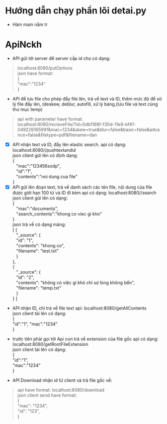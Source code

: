 # Hướng dẫn chạy phần lõi detai.py
- Hàm main nằm tr
# ApiNckh
- API gửi tới server để server cấp id cho có dạng:  
> localhost:8080/putOptions  
> json have format:  
{  
	"mac":"1234"  
}  
- API để lưu file cho phép đẩy file lên, trả về text và ID, thêm mức độ để xử lý file đẩy lên, (deskew, deblur, autofill, xử lý bảng,(lưu file và text cùng thư mục temp)  
> api with parameter have format:  
localhost:8080/recieveFile/?id=0db1169f-f30d-11e9-bf41-049226165991&mac=1234&skew=true&blur=false&basic=false&advance=false&filetype=pdf&filename=dan  
- [x] API nhận text và ID, đẩy lên elastic search.
api có dạng: localhost:8080//pushtextandid  
json client gửi lên có định dạng:  
  {  
  &nbsp;&nbsp;&nbsp;"mac":"123456sodp",  
  &nbsp;&nbsp;&nbsp;"id":"1",  
  &nbsp;&nbsp;&nbsp;"contents":"noi dung cua file"  
  }  
- [x] API gửi lên đoạn text, trả về danh sách các tên file, nội dung của file được giới hạn 100 từ và ID đi kèm
api có dạng: localhost:8080//search    
json client gửi lên có dạng:  
{  
	&nbsp;&nbsp;&nbsp;"mac":"documents",  
	&nbsp;&nbsp;&nbsp;"search_contents":"khong co viec gi kho"  
}  
json trả về có dạng mảng:  
[
    {  
        &nbsp;&nbsp;&nbsp;"_source": {  
            &nbsp;&nbsp;&nbsp;"id": "1",  
            &nbsp;&nbsp;&nbsp;"contents": "khong co",  
            &nbsp;&nbsp;&nbsp;"filename": "test.txt"  
        &nbsp;&nbsp;&nbsp;}  
    },  
    {  
        &nbsp;&nbsp;&nbsp;"_source": {  
            &nbsp;&nbsp;&nbsp;"id": "2",  
            &nbsp;&nbsp;&nbsp;"contents": "không có việc gì khó chỉ sợ lòng không bền",  
            &nbsp;&nbsp;&nbsp;"filename": "temp.txt"  
        &nbsp;&nbsp;&nbsp;}  
    }
]  
- API nhận ID, chỉ trả về file text
api: localhost:8080/getAllContents  
json client tải lên có dạng:    
{  
	"id":"1",
	"mac":"1234"  
}  
+ trước tiên phải gọi tới Api con trả về extension của file gốc
api có dạng: localhost:8080/getRootFileExtension  
json client tải lên có dạng:    
{  
	"id":"1",  
	"mac":"1234"  
}  
- API Download nhận id từ client và trả file gốc về:  
> api have format: localhost:8080/download  
> json client send have format:  
>{  
"mac": "1234",  
"id": "123",  
}  

